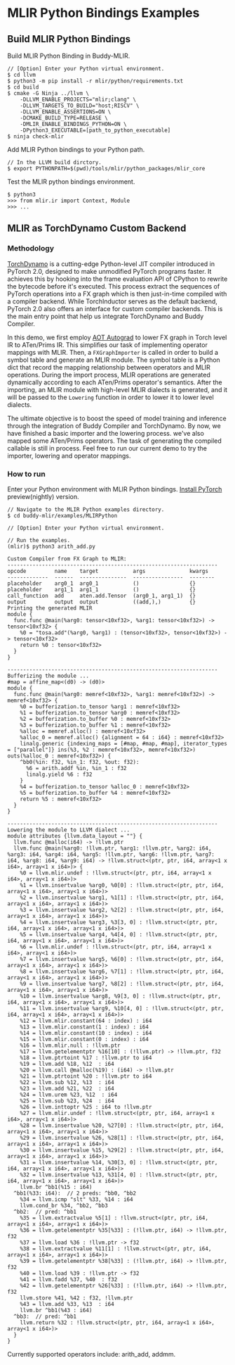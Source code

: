 # MLIR Python Bindings Examples

## Build MLIR Python Bindings

Build MLIR Python Binding in Buddy-MLIR.

```
// [Option] Enter your Python virtual environment.
$ cd llvm
$ python3 -m pip install -r mlir/python/requirements.txt
$ cd build
$ cmake -G Ninja ../llvm \
    -DLLVM_ENABLE_PROJECTS="mlir;clang" \
    -DLLVM_TARGETS_TO_BUILD="host;RISCV" \
    -DLLVM_ENABLE_ASSERTIONS=ON \
    -DCMAKE_BUILD_TYPE=RELEASE \
    -DMLIR_ENABLE_BINDINGS_PYTHON=ON \
    -DPython3_EXECUTABLE=[path_to_python_executable]
$ ninja check-mlir
```

Add MLIR Python bindings to your Python path.

```
// In the LLVM build dirctory.
$ export PYTHONPATH=$(pwd)/tools/mlir/python_packages/mlir_core
```

Test the MLIR python bindings environment.

```
$ python3
>>> from mlir.ir import Context, Module
>>> ...
```

## MLIR as TorchDynamo Custom Backend

### Methodology
[TorchDynamo](https://pytorch.org/docs/stable/dynamo/index.html) is a cutting-edge Python-level JIT compiler introduced in PyTorch 2.0, designed to make unmodified PyTorch programs faster. It achieves this by hooking into the frame evaluation API of CPython to rewrite the bytecode before it's executed. This process extract the sequences of PyTorch operations into a FX graph which is then just-in-time compiled with a compiler backend. While TorchInductor serves as the default backend, PyTorch 2.0 also offers an interface for custom compiler backends. This is the main entry point that help us integrate TorchDynamo and Buddy Compiler.

In this demo, we first employ [AOT Autograd](https://pytorch.org/functorch/nightly/notebooks/aot_autograd_optimizations.html) to lower FX graph in Torch level IR to ATen/Prims IR.  This simplifies our task of implementing operator mappings with MLIR. Then, a `FXGraphImporter` is called in order to build a symbol table and generate an MLIR module. The symbol table is a Python dict that record the mapping relationship between operators and MLIR operations. During the import process, MLIR operations are generated dynamically according to each ATen/Prims operator's semantics. After the importing, an MLIR module with high-level MLIR dialects is generated, and it will be passed to the `Lowering` function in order to lower it to lower level dialects.

The ultimate objective is to boost the speed of model training and inference through the integration of Buddy Compiler and TorchDynamo. By now, we have finished a basic importer and the lowering process. we've also mapped some ATen/Prims operators. The task of generating the compiled callable is still in process. Feel free to run our current demo to try the importer, lowering and operator mappings.

### How to run

Enter your Python environment with MLIR Python bindings.
[Install PyTorch](https://pytorch.org/) preview(nightly) version.

```
// Navigate to the MLIR Python examples directory.
$ cd buddy-mlir/examples/MLIRPython

// [Option] Enter your Python virtual environment.

// Run the examples.
(mlir)$ python3 arith_add.py

Custom Compiler from FX Graph to MLIR:
-------------------------------------------------------------------
opcode         name    target           args              kwargs
-------------  ------  ---------------  ----------------  --------
placeholder    arg0_1  arg0_1           ()                {}
placeholder    arg1_1  arg1_1           ()                {}
call_function  add     aten.add.Tensor  (arg0_1, arg1_1)  {}
output         output  output           ((add,),)         {}
Printing the generated MLIR
module {
  func.func @main(%arg0: tensor<10xf32>, %arg1: tensor<10xf32>) -> tensor<10xf32> {
    %0 = "tosa.add"(%arg0, %arg1) : (tensor<10xf32>, tensor<10xf32>) -> tensor<10xf32>
    return %0 : tensor<10xf32>
  }
}

-------------------------------------------------------------------
Bufferizing the module ...
#map = affine_map<(d0) -> (d0)>
module {
  func.func @main(%arg0: memref<10xf32>, %arg1: memref<10xf32>) -> memref<10xf32> {
    %0 = bufferization.to_tensor %arg1 : memref<10xf32>
    %1 = bufferization.to_tensor %arg0 : memref<10xf32>
    %2 = bufferization.to_buffer %0 : memref<10xf32>
    %3 = bufferization.to_buffer %1 : memref<10xf32>
    %alloc = memref.alloc() : memref<10xf32>
    %alloc_0 = memref.alloc() {alignment = 64 : i64} : memref<10xf32>
    linalg.generic {indexing_maps = [#map, #map, #map], iterator_types = ["parallel"]} ins(%3, %2 : memref<10xf32>, memref<10xf32>) outs(%alloc_0 : memref<10xf32>) {
    ^bb0(%in: f32, %in_1: f32, %out: f32):
      %6 = arith.addf %in, %in_1 : f32
      linalg.yield %6 : f32
    }
    %4 = bufferization.to_tensor %alloc_0 : memref<10xf32>
    %5 = bufferization.to_buffer %4 : memref<10xf32>
    return %5 : memref<10xf32>
  }
}

-------------------------------------------------------------------
Lowering the module to LLVM dialect ...
module attributes {llvm.data_layout = ""} {
  llvm.func @malloc(i64) -> !llvm.ptr
  llvm.func @main(%arg0: !llvm.ptr, %arg1: !llvm.ptr, %arg2: i64, %arg3: i64, %arg4: i64, %arg5: !llvm.ptr, %arg6: !llvm.ptr, %arg7: i64, %arg8: i64, %arg9: i64) -> !llvm.struct<(ptr, ptr, i64, array<1 x i64>, array<1 x i64>)> {
    %0 = llvm.mlir.undef : !llvm.struct<(ptr, ptr, i64, array<1 x i64>, array<1 x i64>)>
    %1 = llvm.insertvalue %arg0, %0[0] : !llvm.struct<(ptr, ptr, i64, array<1 x i64>, array<1 x i64>)>
    %2 = llvm.insertvalue %arg1, %1[1] : !llvm.struct<(ptr, ptr, i64, array<1 x i64>, array<1 x i64>)>
    %3 = llvm.insertvalue %arg2, %2[2] : !llvm.struct<(ptr, ptr, i64, array<1 x i64>, array<1 x i64>)>
    %4 = llvm.insertvalue %arg3, %3[3, 0] : !llvm.struct<(ptr, ptr, i64, array<1 x i64>, array<1 x i64>)>
    %5 = llvm.insertvalue %arg4, %4[4, 0] : !llvm.struct<(ptr, ptr, i64, array<1 x i64>, array<1 x i64>)>
    %6 = llvm.mlir.undef : !llvm.struct<(ptr, ptr, i64, array<1 x i64>, array<1 x i64>)>
    %7 = llvm.insertvalue %arg5, %6[0] : !llvm.struct<(ptr, ptr, i64, array<1 x i64>, array<1 x i64>)>
    %8 = llvm.insertvalue %arg6, %7[1] : !llvm.struct<(ptr, ptr, i64, array<1 x i64>, array<1 x i64>)>
    %9 = llvm.insertvalue %arg7, %8[2] : !llvm.struct<(ptr, ptr, i64, array<1 x i64>, array<1 x i64>)>
    %10 = llvm.insertvalue %arg8, %9[3, 0] : !llvm.struct<(ptr, ptr, i64, array<1 x i64>, array<1 x i64>)>
    %11 = llvm.insertvalue %arg9, %10[4, 0] : !llvm.struct<(ptr, ptr, i64, array<1 x i64>, array<1 x i64>)>
    %12 = llvm.mlir.constant(64 : index) : i64
    %13 = llvm.mlir.constant(1 : index) : i64
    %14 = llvm.mlir.constant(10 : index) : i64
    %15 = llvm.mlir.constant(0 : index) : i64
    %16 = llvm.mlir.null : !llvm.ptr
    %17 = llvm.getelementptr %16[10] : (!llvm.ptr) -> !llvm.ptr, f32
    %18 = llvm.ptrtoint %17 : !llvm.ptr to i64
    %19 = llvm.add %18, %12  : i64
    %20 = llvm.call @malloc(%19) : (i64) -> !llvm.ptr
    %21 = llvm.ptrtoint %20 : !llvm.ptr to i64
    %22 = llvm.sub %12, %13  : i64
    %23 = llvm.add %21, %22  : i64
    %24 = llvm.urem %23, %12  : i64
    %25 = llvm.sub %23, %24  : i64
    %26 = llvm.inttoptr %25 : i64 to !llvm.ptr
    %27 = llvm.mlir.undef : !llvm.struct<(ptr, ptr, i64, array<1 x i64>, array<1 x i64>)>
    %28 = llvm.insertvalue %20, %27[0] : !llvm.struct<(ptr, ptr, i64, array<1 x i64>, array<1 x i64>)>
    %29 = llvm.insertvalue %26, %28[1] : !llvm.struct<(ptr, ptr, i64, array<1 x i64>, array<1 x i64>)>
    %30 = llvm.insertvalue %15, %29[2] : !llvm.struct<(ptr, ptr, i64, array<1 x i64>, array<1 x i64>)>
    %31 = llvm.insertvalue %14, %30[3, 0] : !llvm.struct<(ptr, ptr, i64, array<1 x i64>, array<1 x i64>)>
    %32 = llvm.insertvalue %13, %31[4, 0] : !llvm.struct<(ptr, ptr, i64, array<1 x i64>, array<1 x i64>)>
    llvm.br ^bb1(%15 : i64)
  ^bb1(%33: i64):  // 2 preds: ^bb0, ^bb2
    %34 = llvm.icmp "slt" %33, %14 : i64
    llvm.cond_br %34, ^bb2, ^bb3
  ^bb2:  // pred: ^bb1
    %35 = llvm.extractvalue %5[1] : !llvm.struct<(ptr, ptr, i64, array<1 x i64>, array<1 x i64>)>
    %36 = llvm.getelementptr %35[%33] : (!llvm.ptr, i64) -> !llvm.ptr, f32
    %37 = llvm.load %36 : !llvm.ptr -> f32
    %38 = llvm.extractvalue %11[1] : !llvm.struct<(ptr, ptr, i64, array<1 x i64>, array<1 x i64>)>
    %39 = llvm.getelementptr %38[%33] : (!llvm.ptr, i64) -> !llvm.ptr, f32
    %40 = llvm.load %39 : !llvm.ptr -> f32
    %41 = llvm.fadd %37, %40  : f32
    %42 = llvm.getelementptr %26[%33] : (!llvm.ptr, i64) -> !llvm.ptr, f32
    llvm.store %41, %42 : f32, !llvm.ptr
    %43 = llvm.add %33, %13  : i64
    llvm.br ^bb1(%43 : i64)
  ^bb3:  // pred: ^bb1
    llvm.return %32 : !llvm.struct<(ptr, ptr, i64, array<1 x i64>, array<1 x i64>)>
  }
}

```
Currently supported operators include: arith\_add, addmm.
